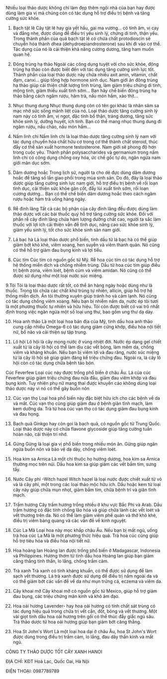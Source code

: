 Nhiều loại thảo dược không chỉ làm đẹp thêm ngôi nhà của bạn hay được dùng làm gia vị mà chúng còn có tác dụng hỗ trợ điều trị bệnh và tăng cường sức khỏe.

1. Bạch tật lê
Cây tật lê hay gia yết hầu, gai ma vương… có tính âm, vị cay và đắng nhẹ, được dùng để điều trị yếu sinh lý, chứng di tinh, thận yếu. Trong thành phần của quả bạch tật lê có chứa chất protodioscin sẽ chuyển hóa thành dhea (dehydroepiandrosterone) sau khi đi vào cơ thể. Tác dụng của nó là cải thiện khả năng cương dương, tăng ham muốn quan hệ.

2. Đông trùng hạ thảo
Ngoài các công dụng tuyệt vời cho sức khỏe, đông trùng hạ thảo còn được biết đến với tác dụng tăng cường sinh lực tốt. Thành phần của loại thảo dược này chứa nhiều axit amin, vitamin, chất đạm, canxi… giúp tổng hợp hormone sinh dục. Nam giới ăn đông trùng hạ thảo giúp cải thiện chất lượng tinh trùng, làm giảm triệu chứng di tinh, mộng tinh, giảm thiểu xuất tinh sớm… Bạn hãy chế biến đông trùng hạ thảo bằng cách ngâm rượu, hãm trà, nấu món hầm, xào thịt…

3. Nhục thung dung
Nhục thung dung còn có tên gọi khác là nhân sâm sa mạc nhờ sức sống mãnh liệt của nó. Loại thảo dược tăng cường sinh lý nam này có tính ấm, vị ngọt, đặc tính bổ thận, tráng dương, tăng sức khỏe sinh lý, dưỡng huyết, ích tinh. Bạn có thể mang nhục thung dung đi ngâm rượu, nấu cháo, nấu món hầm…

4. Nấm linh chi
Nấm linh chi là loại thảo dược tăng cường sinh lý nam với tác dụng chuyển hóa chất hữu cơ trong cơ thể thành chất steroid, thúc đẩy cơ thể sản xuất hormone testosterone. Nam giới sẽ phong độ hơn trong cuộc yêu. Thành phần polysaccharides và germanium trong nấm linh chi có công dụng chống oxy hóa, ức chế gốc tự do, ngăn ngừa nam giới mãn dục sớm.

5. Dâm dương hoắc
Trong lịch sử, người ta cho dê đực dùng dâm dương hoắc để tăng số lần giao phối trong mùa sinh sản. Do đó, đây là loại thảo dược giúp tăng cường sinh lực nam giới, hỗ trợ điều trị bệnh về rối loạn tình dục, cải thiện sức khỏe gân cốt, đẩy lùi xuất tinh sớm, rối loạn cương dương… Bạn có thể chế biến dâm dương hoắc theo cách ngâm rượu hoặc hãm trà uống hàng ngày.

6. Rễ đinh lăng
Tất cả các bộ phận của cây đinh lăng đều được dùng làm thảo dược với các bài thuốc quý hỗ trợ tăng cường sức khỏe. Đối với phần rễ cây đinh lăng chứa hàm lượng dưỡng chất cao, người ta sắc làm thuốc với lợi ích cải thiện vấn đề tình dục, nâng cao sức khỏe sinh lý, giảm yếu sinh lý, tốt cho sức khỏe sinh sản nam giới.

6. Lá bạc hà
Là loại thảo dược phổ biến, tinh dầu từ lá bạc hà có thể giúp giảm bớt khò khè, viêm xoang, hen suyễn và viêm thanh quản. Nó cũng có thể hỗ trợ giảm đau bụng kinh và lợi tiểu.

7. Cúc tím
Cúc tím có nguồn gốc từ Mỹ. Rễ hoa cúc tím có tác dụng hỗ trợ hệ thống miễn dịch và chống nhiễm trùng. Dầu từ hoa cúc tím giúp điều trị bệnh zona, viêm loét, bệnh cúm và viêm amidan. Nó cũng có thể được sử dụng như một loại nước súc miệng.

9.Tỏi
Tỏi là loại thảo dược rất tốt, có thể ăn hàng ngày hoặc dùng như là thuốc. Trong tỏi chứa các chất khử trùng tự nhiên, allicin, giúp hỗ trợ hệ thống miễn dịch. Ăn tỏi thường xuyên giúp tránh ho và cảm lạnh. Nó cũng có tác dụng chống viêm xoang. Nếu bạn bị nhiễm nấm da, nước ép tỏi tươi là một phương thuốc tự nhiên và hữu hiệu. Tỏi còn được biết có vai trò nhất định trong việc ngăn ngừa một số loại ung thư, bao gồm ung thư dạ dày.

10. Hoa anh thảo
Là một loại hoa bản địa của Mỹ, tinh dầu hoa anh thảo cung cấp nhiều Omega-6 có tác dụng giảm cứng khớp, điều hòa nội tiết nữ, bổ não và cải thiện sự tập trung.

11. Lô hội
Lô hội là cây mọng nước ở vùng nhiệt đới. Nước ép dạng gel chiết xuất từ lá cây lô hội có thể làm dịu các vết bỏng, làm mềm da, chống viêm và kháng khuẩn. Nếu bạn bị viêm lợi và đau răng, nước súc miệng từ lá cây lô hội sẽ giúp giảm đáng kể triệu chứng đau. Ngoài ra, lá cây lô hội còn có tác dụng chữa bệnh táo bón.

Cúc Feverfew
Loại cúc này được trồng phổ biến ở châu Âu. Lá của cúc Feverfew giúp giảm triệu chứng đau nửa đầu, giảm đau viêm khớp và đau bụng kinh. Tuy nhiên phụ nữ mang thai được khuyến cáo không dùng loại thảo dược này vì nó có thể gây buồn nôn

12. Cúc vạn thọ
Loại hoa phổ biến này đặc biệt hữu ích cho các bệnh về da và mắt. Cúc vạn thọ cũng giúp giảm đau ở bệnh giãn tĩnh mạch, làm kem dưỡng da. Trà từ hoa cúc vạn thọ có tác dụng giảm đau bụng kinh và đau họng.

13. Bạch quả
Ginkgo hay còn goi là bạch quả, có nguồn gốc từ Trung Quốc. Loại thảo dược này có chứa flavone glycoside giúp tăng cường tuần hoàn não, cải thiện trí nhớ.

14. Gừng
Gừng là loại gia vị phổ biến trong nhiều món ăn. Gừng giúp ngăn ngừa buồn nôn và bảo vệ dạ dày, chống viêm loét.

15. Hoa kim sa Arnica
Là một chi thuộc họ hướng dương, hoa kim sa Arnica thường mọc trên núi. Dầu hoa kim sa giúp giảm các vết bầm tím, sưng tấy.

16. Nước Cây phỉ -Witch hazel
Witch hazel là loại nước được chiết xuất từ vỏ và lá cây phỉ, một trong các loại thảo mộc hữu ích. Dầu hoặc kem từ loại cây này giúp chữa mụn nhọt, giảm bầm tím, chữa bệnh trĩ và giãn tĩnh mạch.

17. Trầm hương
Cây trầm hương trồng nhiều ở khu vực Bắc Phi và Arab. Dầu trầm hương có đặc tính chống lão hóa và giúp chữa lành các vết loét và vết thương trên da. Nó có thể làm giảm viêm phế quản và thở khò khè, điều trị viêm bàng quang và các vấn đề về kinh nguyệt.

18. Cúc La Mã
Loại hoa này mọc khắp châu Âu. Nếu bạn bị mất ngủ, uống trà hoa cúc La Mã là một phương thức hiệu quả. Trà hoa cúc cũng giúp hỗ trợ tiêu hóa và điều hòa nội tiết nữ.

19. Hoa hoàng lan
Hoàng lan được trồng phổ biến ở Madagascar, Indonesia và Philippines. Hương thơm từ tinh dầu hoa Hoàng lan giúp bạn giảm căng thẳng tinh thần, lo lắng, chống trầm cảm.

20. Trà xanh
Trà xanh có tính kháng khuẩn, có thể được sử dụng để làm sạch vết thương. Lá trà xanh được sử dụng để điều trị nấm ngoài da và có thể giảm bớt các vấn đề về da như mụn trứng cá, eczema và viêm da.

21. Cây khoai mỡ
Cây khoai mỡ có nguồn gốc từ Mexico, giúp hỗ trợ giảm đau bụng, các triệu chứng mãn kinh và khô âm đạo.

22. Hoa oải hương
Lavender- hay hoa oải hương có tính chất sát trùng có tác dụng hiệu quả trong chữa trị vết cắn, đốt, bỏng và vết thương. Một vài giọt tinh dầu hoa oải hương trên gối có thể thúc đẩy giấc ngủ sâu. Trà thảo dược từ hoa oải hương giúp bạn giảm bớt căng thẳng.

23. Hoa St John's Wort
Là một loại hoa dại ở châu Âu, hoa St John's Wort được dùng trong điều trị trầm cảm, lo lắng, đau dây thần kinh và mất ngủ.

CÔNG TY THẢO DƯỢC TỐT CÂY XANH HANOI

ĐỊA CHỈ: KĐT Hoà Lạc, Quốc Oai, Hà Nội

ĐIỆN THOẠI: 0987789789
